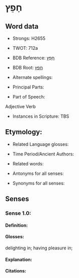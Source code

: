 # חָפֵץ

<!-- Status: S2="NeedsEdits" -->
<!-- Lexica used for edits:   -->

## Word data

* Strongs: H2655

* TWOT: 712a

* BDB Reference: [חָפֵץ](rc://en/bdb/dict/h.eq.ab)

* BDB Root: [חפץ](rc://en/bdb/dict/h.eq.aa)

* Alternate spellings:

* Principal Parts:

* Part of Speech:

Adjective Verb

* Instances in Scripture: TBS

## Etymology:

* Related Language glosses:

* Time Period/Ancient Authors:

* Related words:

* Antonyms for all senses:

* Synonyms for all senses:

## Senses

### Sense 1.0:

#### Definition:

#### Glosses:

delighting in; having pleasure in; 

#### Explanation:

#### Citations:



